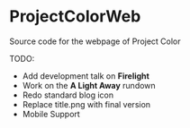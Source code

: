 # ProjectColorWeb
Source code for the webpage of Project Color

TODO: 
- Add development talk on **Firelight**
- Work on the **A Light Away** rundown
- Redo standard blog icon
- Replace title.png with final version
- Mobile Support
